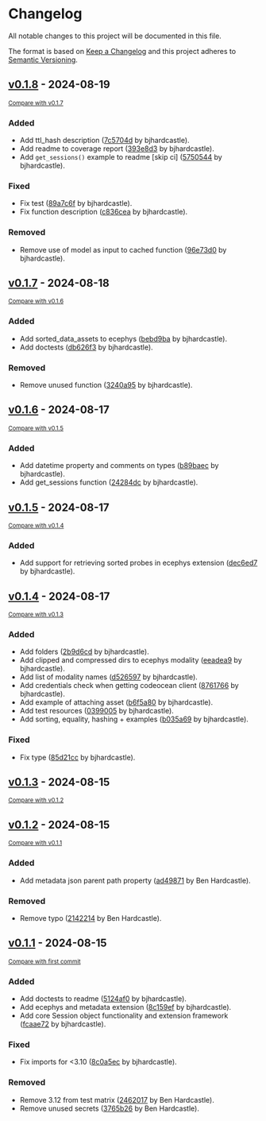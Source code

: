 # Changelog

All notable changes to this project will be documented in this file.

The format is based on [Keep a Changelog](http://keepachangelog.com/en/1.0.0/)
and this project adheres to [Semantic Versioning](http://semver.org/spec/v2.0.0.html).

<!-- insertion marker -->
## [v0.1.8](https://github.com/allenneuraldynamics/aind-session/releases/tag/v0.1.8) - 2024-08-19

<small>[Compare with v0.1.7](https://github.com/allenneuraldynamics/aind-session/compare/v0.1.7...v0.1.8)</small>

### Added

- Add ttl_hash description ([7c5704d](https://github.com/allenneuraldynamics/aind-session/commit/7c5704d60a76a6e6f9dfed2a62097924781afcce) by bjhardcastle).
- Add readme to coverage report ([393e8d3](https://github.com/allenneuraldynamics/aind-session/commit/393e8d35e59d30cfbf8558726b6ff07e0a9daa8e) by bjhardcastle).
- Add `get_sessions()` example to readme [skip ci] ([5750544](https://github.com/allenneuraldynamics/aind-session/commit/575054412d285bdc172d0f2b6906151eca743c77) by bjhardcastle).

### Fixed

- Fix test ([89a7c6f](https://github.com/allenneuraldynamics/aind-session/commit/89a7c6f5a89737f2e0419d8ac7f2d0a7b07f7018) by bjhardcastle).
- Fix function description ([c836cea](https://github.com/allenneuraldynamics/aind-session/commit/c836ceae73b40276026d91ce96f4a7d9057c3bbe) by bjhardcastle).

### Removed

- Remove use of model as input to cached function ([96e73d0](https://github.com/allenneuraldynamics/aind-session/commit/96e73d08f651830702f621db884bc8f4f4ebbe78) by bjhardcastle).

## [v0.1.7](https://github.com/allenneuraldynamics/aind-session/releases/tag/v0.1.7) - 2024-08-18

<small>[Compare with v0.1.6](https://github.com/allenneuraldynamics/aind-session/compare/v0.1.6...v0.1.7)</small>

### Added

- Add sorted_data_assets to ecephys ([bebd9ba](https://github.com/allenneuraldynamics/aind-session/commit/bebd9baaafa380ad3eac5a4c1b0012d28463a0c1) by bjhardcastle).
- Add doctests ([db626f3](https://github.com/allenneuraldynamics/aind-session/commit/db626f320d9104105bd103f34e51e52e72a60e48) by bjhardcastle).

### Removed

- Remove unused function ([3240a95](https://github.com/allenneuraldynamics/aind-session/commit/3240a95537b95fcadfd5b8b9aa567bfb903edf5c) by bjhardcastle).

## [v0.1.6](https://github.com/allenneuraldynamics/aind-session/releases/tag/v0.1.6) - 2024-08-17

<small>[Compare with v0.1.5](https://github.com/allenneuraldynamics/aind-session/compare/v0.1.5...v0.1.6)</small>

### Added

- Add datetime property and comments on types ([b89baec](https://github.com/allenneuraldynamics/aind-session/commit/b89baec33ada300262bc6c884723825dd5c3dec7) by bjhardcastle).
- Add get_sessions function ([24284dc](https://github.com/allenneuraldynamics/aind-session/commit/24284dcd558b62172449828282a80d48baca5e32) by bjhardcastle).

## [v0.1.5](https://github.com/allenneuraldynamics/aind-session/releases/tag/v0.1.5) - 2024-08-17

<small>[Compare with v0.1.4](https://github.com/allenneuraldynamics/aind-session/compare/v0.1.4...v0.1.5)</small>

### Added

- Add support for retrieving sorted probes in ecephys extension ([dec6ed7](https://github.com/allenneuraldynamics/aind-session/commit/dec6ed73ac4e4d4e8bf34cd43c5980b4768bb4eb) by bjhardcastle).

## [v0.1.4](https://github.com/allenneuraldynamics/aind-session/releases/tag/v0.1.4) - 2024-08-17

<small>[Compare with v0.1.3](https://github.com/allenneuraldynamics/aind-session/compare/v0.1.3...v0.1.4)</small>

### Added

- Add folders ([2b9d6cd](https://github.com/allenneuraldynamics/aind-session/commit/2b9d6cd442a78d679915948aac1fbd0274dde92e) by bjhardcastle).
- Add clipped  and compressed dirs to ecephys modality ([eeadea9](https://github.com/allenneuraldynamics/aind-session/commit/eeadea9dfac7bc6adf2f156749a140230d05b11e) by bjhardcastle).
- Add list of modality names ([d526597](https://github.com/allenneuraldynamics/aind-session/commit/d5265975773638d28fdab08f5edd55217b72cdd8) by bjhardcastle).
- Add credentials check when getting codeocean client ([8761766](https://github.com/allenneuraldynamics/aind-session/commit/87617665c7a09e8d8e684396620400ca2c465ea7) by bjhardcastle).
- Add example of attaching asset ([b6f5a80](https://github.com/allenneuraldynamics/aind-session/commit/b6f5a804590ebe9128588ae7e3b6314148c4524f) by bjhardcastle).
- Add test resources ([0399005](https://github.com/allenneuraldynamics/aind-session/commit/039900523c0ae8b89baf16bb412ceef1a47b01d0) by bjhardcastle).
- Add sorting, equality, hashing + examples ([b035a69](https://github.com/allenneuraldynamics/aind-session/commit/b035a695d502278f9a4bc575284b7c4bdc5ab8bd) by bjhardcastle).

### Fixed

- Fix type ([85d21cc](https://github.com/allenneuraldynamics/aind-session/commit/85d21cc55b0c24c57edc03994d6b6083a333d1f7) by bjhardcastle).

## [v0.1.3](https://github.com/allenneuraldynamics/aind-session/releases/tag/v0.1.3) - 2024-08-15

<small>[Compare with v0.1.2](https://github.com/allenneuraldynamics/aind-session/compare/v0.1.2...v0.1.3)</small>

## [v0.1.2](https://github.com/allenneuraldynamics/aind-session/releases/tag/v0.1.2) - 2024-08-15

<small>[Compare with v0.1.1](https://github.com/allenneuraldynamics/aind-session/compare/v0.1.1...v0.1.2)</small>

### Added

- Add metadata json parent path property ([ad49871](https://github.com/allenneuraldynamics/aind-session/commit/ad498710f33584611455b16b563971a54842e704) by Ben Hardcastle).

### Removed

- Remove typo ([2142214](https://github.com/allenneuraldynamics/aind-session/commit/214221461191e9f8a14f97cf366c1145583c3103) by Ben Hardcastle).

## [v0.1.1](https://github.com/allenneuraldynamics/aind-session/releases/tag/v0.1.1) - 2024-08-15

<small>[Compare with first commit](https://github.com/allenneuraldynamics/aind-session/compare/8087285e01582e65777de967a8cc4730d0fe9156...v0.1.1)</small>

### Added

- Add doctests to readme ([5124af0](https://github.com/allenneuraldynamics/aind-session/commit/5124af0147f292af1b4825560ad2125c1d67ef81) by bjhardcastle).
- Add ecephys and metadata extension ([8c159ef](https://github.com/allenneuraldynamics/aind-session/commit/8c159ef6df01f457f06208db59e61e904ad98662) by bjhardcastle).
- Add core Session object functionality and extension framework ([fcaae72](https://github.com/allenneuraldynamics/aind-session/commit/fcaae72ce0ceade810cec51aa368c7a0370f2c41) by bjhardcastle).

### Fixed

- Fix imports for <3.10 ([8c0a5ec](https://github.com/allenneuraldynamics/aind-session/commit/8c0a5ec511fda39ff35e8d2018ba5b4f7be0ef90) by bjhardcastle).

### Removed

- Remove 3.12 from test matrix ([2462017](https://github.com/allenneuraldynamics/aind-session/commit/2462017aff7267a77d9df4ba700b0f7581f58aa4) by Ben Hardcastle).
- Remove unused secrets ([3765b26](https://github.com/allenneuraldynamics/aind-session/commit/3765b2649460bc8f97ec2b9b45c92256d15f2001) by Ben Hardcastle).

